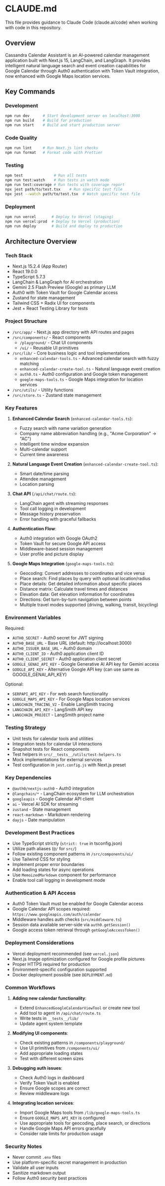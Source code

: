 # CLAUDE.md

This file provides guidance to Claude Code (claude.ai/code) when working with code in this repository.

## Overview

Cassandra Calendar Assistant is an AI-powered calendar management application built with Next.js 15, LangChain, and LangGraph. It provides intelligent natural language search and event creation capabilities for Google Calendar through Auth0 authentication with Token Vault integration, now enhanced with Google Maps location services.

## Key Commands

### Development
```bash
npm run dev      # Start development server on localhost:3000
npm run build    # Build for production
npm run start    # Build and start production server
```

### Code Quality
```bash
npm run lint     # Run Next.js lint checks
npm run format   # Format code with Prettier
```

### Testing
```bash
npm test              # Run all tests
npm run test:watch    # Run tests in watch mode  
npm run test:coverage # Run tests with coverage report
npx jest path/to/test.tsx    # Run specific test file
npx jest --watch path/to/test.tsx  # Watch specific test file
```

### Deployment
```bash
npm run vercel       # Deploy to Vercel (staging)
npm run vercel:prod  # Deploy to Vercel (production)
npm run deploy       # Build and deploy to production
```

## Architecture Overview

### Tech Stack
- Next.js 15.2.4 (App Router)
- React 19.0.0
- TypeScript 5.7.3
- LangChain & LangGraph for AI orchestration
- Gemini 2.5 Flash Preview (Google) as primary LLM
- Auth0 with Token Vault for Google Calendar access
- Zustand for state management
- Tailwind CSS + Radix UI for components
- Jest + React Testing Library for tests

### Project Structure
- `/src/app/` - Next.js app directory with API routes and pages
- `/src/components/` - React components
  - `/playground/` - Chat UI components
  - `/ui/` - Reusable UI primitives
- `/src/lib/` - Core business logic and tool implementations
  - `enhanced-calendar-tools.ts` - Advanced calendar search with fuzzy matching
  - `enhanced-calendar-create-tool.ts` - Natural language event creation
  - `auth0.ts` - Auth0 configuration and Google token management
  - `google-maps-tools.ts` - Google Maps integration for location services
- `/src/utils/` - Utility functions
- `/src/store.ts` - Zustand state management

### Key Features

1. **Enhanced Calendar Search** (`enhanced-calendar-tools.ts`):
   - Fuzzy search with name variation generation
   - Company name abbreviation handling (e.g., "Acme Corporation" → "AC")
   - Intelligent time window expansion
   - Multi-calendar support
   - Current time awareness

2. **Natural Language Event Creation** (`enhanced-calendar-create-tool.ts`):
   - Smart date/time parsing
   - Attendee management
   - Location parsing

3. **Chat API** (`/api/chat/route.ts`):
   - LangChain agent with streaming responses
   - Tool call logging in development
   - Message history preservation
   - Error handling with graceful fallbacks

4. **Authentication Flow**:
   - Auth0 integration with Google OAuth2
   - Token Vault for secure Google API access  
   - Middleware-based session management
   - User profile and picture display

5. **Google Maps Integration** (`google-maps-tools.ts`):
   - Geocoding: Convert addresses to coordinates and vice versa
   - Place search: Find places by query with optional location/radius
   - Place details: Get detailed information about specific places
   - Distance matrix: Calculate travel times and distances
   - Elevation data: Get elevation information for coordinates
   - Directions: Get turn-by-turn navigation between points
   - Multiple travel modes supported (driving, walking, transit, bicycling)

### Environment Variables

Required:
- `AUTH0_SECRET` - Auth0 secret for JWT signing
- `AUTH0_BASE_URL` - Base URL (default: http://localhost:3000)
- `AUTH0_ISSUER_BASE_URL` - Auth0 domain
- `AUTH0_CLIENT_ID` - Auth0 application client ID
- `AUTH0_CLIENT_SECRET` - Auth0 application client secret  
- `GOOGLE_GENAI_API_KEY` - Google Generative AI API key for Gemini access
- `GOOGLE_API_KEY` - Alternative Google API key (can use same as GOOGLE_GENAI_API_KEY)

Optional:
- `SERPAPI_API_KEY` - For web search functionality
- `GOOGLE_MAPS_API_KEY` - For Google Maps location services
- `LANGCHAIN_TRACING_V2` - Enable LangSmith tracing
- `LANGCHAIN_API_KEY` - LangSmith API key
- `LANGCHAIN_PROJECT` - LangSmith project name

### Testing Strategy
- Unit tests for calendar tools and utilities
- Integration tests for calendar UI interactions  
- Snapshot tests for React components
- Test helpers in `src/__tests__/utils/test-helpers.ts`
- Mock implementations for external services
- Test configuration in `jest.config.js` with Next.js preset

### Key Dependencies
- `@auth0/nextjs-auth0` - Auth0 integration
- `@langchain/*` - LangChain ecosystem for LLM orchestration
- `googleapis` - Google Calendar API client
- `ai` - Vercel AI SDK for streaming
- `zustand` - State management
- `react-markdown` - Markdown rendering
- `dayjs` - Date manipulation

### Development Best Practices
- Use TypeScript strictly (`strict: true` in tsconfig.json)
- Utilize path aliases (`@/` for `src/`)
- Follow existing component patterns in `/src/components/ui/`
- Use Tailwind CSS for styling
- Implement proper error boundaries
- Add loading states for async operations
- Use `MemoizedMarkdown` component for performance
- Enable tool call logging in development mode

### Authentication & API Access
- Auth0 Token Vault must be enabled for Google Calendar access
- Google Calendar API scopes required: `https://www.googleapis.com/auth/calendar`
- Middleware handles auth checks (`src/middleware.ts`)
- Session data available server-side via `auth0.getSession()`
- Google access token retrieval through `getGoogleAccessToken()`

### Deployment Considerations
- Vercel deployment recommended (see `vercel.json`)
- Next.js Image optimization configured for Google profile pictures
- Proper HTTPS required for production
- Environment-specific configuration supported
- Docker deployment possible (see `DEPLOYMENT.md`)

### Common Workflows

1. **Adding new calendar functionality**:
   - Extend `EnhancedGoogleCalendarViewTool` or create new tool
   - Add tool to agent in `/api/chat/route.ts`
   - Write tests in `__tests__/lib/`
   - Update agent system template

2. **Modifying UI components**:
   - Check existing patterns in `/components/playground/`
   - Use UI primitives from `/components/ui/`
   - Add appropriate loading states
   - Test with different screen sizes

3. **Debugging auth issues**:
   - Check Auth0 logs in dashboard
   - Verify Token Vault is enabled
   - Ensure Google scopes are correct
   - Review middleware logs

4. **Integrating location services**:
   - Import Google Maps tools from `/lib/google-maps-tools.ts`
   - Ensure `GOOGLE_MAPS_API_KEY` is configured
   - Use appropriate tools for geocoding, place search, or directions
   - Handle Google Maps API errors gracefully
   - Consider rate limits for production usage

### Security Notes
- Never commit `.env` files
- Use platform-specific secret management in production
- Validate all user inputs
- Sanitize markdown output
- Follow Auth0 security best practices